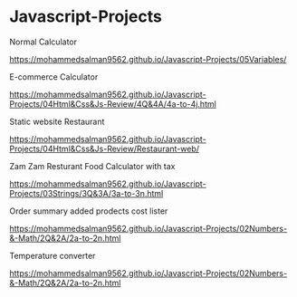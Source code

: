 # Javascript-Projects

Normal Calculator 

https://mohammedsalman9562.github.io/Javascript-Projects/05Variables/

E-commerce Calculator

https://mohammedsalman9562.github.io/Javascript-Projects/04Html&Css&Js-Review/4Q&4A/4a-to-4j.html

Static website Restaurant

https://mohammedsalman9562.github.io/Javascript-Projects/04Html&Css&Js-Review/Restaurant-web/

Zam Zam Resturant Food Calculator with tax 

https://mohammedsalman9562.github.io/Javascript-Projects/03Strings/3Q&3A/3a-to-3n.html

Order summary added prodects cost lister

https://mohammedsalman9562.github.io/Javascript-Projects/02Numbers-&-Math/2Q&2A/2a-to-2n.html

Temperature converter 

https://mohammedsalman9562.github.io/Javascript-Projects/02Numbers-&-Math/2Q&2A/2a-to-2n.html
